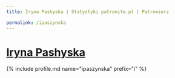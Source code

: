 ```yaml
---
title: Iryna Pashyska | Statystyki patronite.pl | Patromierz

permalink: /ipaszynska
---
```


# [Iryna Pashyska](https://patronite.pl/ipaszynska)

{% include profile.md name="ipaszynska" prefix="i" %}

